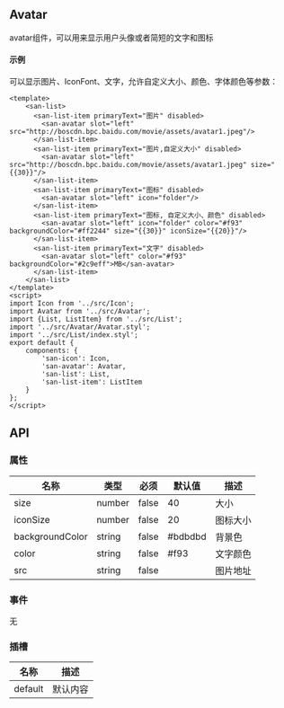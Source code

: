 ## Avatar

avatar组件，可以用来显示用户头像或者简短的文字和图标

#### 示例

可以显示图片、IconFont、文字，允许自定义大小、颜色、字体颜色等参数：

```san Avatar
<template>
    <san-list>
      <san-list-item primaryText="图片" disabled>
        <san-avatar slot="left" src="http://boscdn.bpc.baidu.com/movie/assets/avatar1.jpeg"/>
      </san-list-item>
      <san-list-item primaryText="图片,自定义大小" disabled>
        <san-avatar slot="left" src="http://boscdn.bpc.baidu.com/movie/assets/avatar1.jpeg" size="{{30}}"/>
      </san-list-item>
      <san-list-item primaryText="图标" disabled>
        <san-avatar slot="left" icon="folder"/>
      </san-list-item>
      <san-list-item primaryText="图标, 自定义大小、颜色" disabled>
        <san-avatar slot="left" icon="folder" color="#f93" backgroundColor="#ff2244" size="{{30}}" iconSize="{{20}}"/>
      </san-list-item>
      <san-list-item primaryText="文字" disabled>
        <san-avatar slot="left" color="#f93" backgroundColor="#2c9eff">MB</san-avatar>
      </san-list-item>
    </san-list>
</template>
<script>
import Icon from '../src/Icon';
import Avatar from '../src/Avatar';
import {List, ListItem} from '../src/List';
import '../src/Avatar/Avatar.styl';
import '../src/List/index.styl';
export default {
    components: {
        'san-icon': Icon,
        'san-avatar': Avatar,
        'san-list': List,
        'san-list-item': ListItem
    }
};
</script>
```

## API

### 属性

| 名称 | 类型 | 必须 | 默认值 | 描述 |
| --- | --- | --- | --- | --- |
|size| number | false |40  | 大小 |
|iconSize| number | false | 20 | 图标大小 |
|backgroundColor| string | false | #bdbdbd | 背景色 |
|color| string | false | #f93 | 文字颜色 |
|src| string | false | | 图片地址 |

### 事件

无

### 插槽

|名称|描述|
|---|---|
|default|默认内容|
